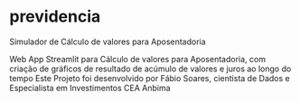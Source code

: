 # previdencia
Simulador de Cálculo de valores para Aposentadoria

Web App Streamlit para Cálculo de valores para Aposentadoria, com criação de gráficos de resultado de acúmulo de valores e juros ao longo do tempo
Este Projeto foi desenvolvido por Fábio Soares, cientista de Dados e Especialista em Investimentos CEA Anbima
